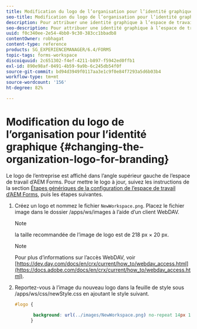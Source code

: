 ```yaml
---
title: Modification du logo de l’organisation pour l’identité graphique
seo-title: Modification du logo de l’organisation pour l’identité graphique
description: Pour attribuer une identité graphique à l’espace de travail d’AEM Forms, fournissez le logo de votre entreprise en personnalisant le logo par défaut.
seo-description: Pour attribuer une identité graphique à l’espace de travail d’AEM Forms, fournissez le logo de votre entreprise en personnalisant le logo par défaut.
uuid: f0c340ee-2e54-4bb0-9c30-383cc1bbadb8
contentOwner: robhagat
content-type: reference
products: SG_EXPERIENCEMANAGER/6.4/FORMS
topic-tags: forms-workspace
discoiquuid: 2c651302-f4ef-4211-b897-f5942ed0ffb1
exl-id: 890e98af-0491-4b59-9a9b-6c245db54f0f
source-git-commit: bd94d3949f0117aa3e1c9f0e84f7293a5d6b03b4
workflow-type: tm+mt
source-wordcount: '156'
ht-degree: 82%

---
```


# Modification du logo de l’organisation pour l’identité graphique {#changing-the-organization-logo-for-branding}

Le logo de l’entreprise est affiché dans l’angle supérieur gauche de l’espace de travail d’AEM Forms. Pour mettre le logo à jour, suivez les instructions de la section [Étapes génériques de la configuration de l’espace de travail d’AEM Forms](/help/forms/using/generic-steps-html-workspace-customization.md#generic-steps-for-html-workspace-customization), puis les étapes suivantes.

1. Créez un logo et nommez le fichier `NewWorkspace.png`. Placez le fichier image dans le dossier /apps/ws/images à l’aide d’un client WebDAV.

   >[!NOTE]
   >
   >la taille recommandée de l’image de logo est de 218 px × 20 px.

   >[!NOTE]
   >
   >Pour plus d’informations sur l’accès WebDAV, voir [https://dev.day.com/docs/en/crx/current/how_to/webdav_access.html](https://docs.adobe.com/docs/en/crx/current/how_to/webdav_access.html).

1. Reportez-vous à l’image du nouveau logo dans la feuille de style sous /apps/ws/css/newStyle.css en ajoutant le style suivant.

   ```css
   #logo {
   
          background: url(../images/NewWorkspace.png) no-repeat 14px 11px; 
         }
   ```
